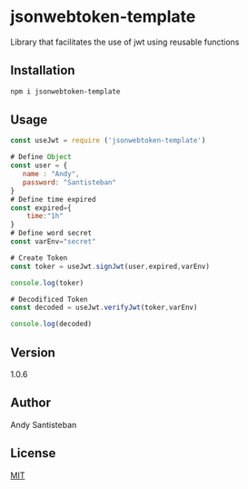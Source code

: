 # jsonwebtoken-template

Library that facilitates the use of jwt using reusable functions

## Installation

```bash
npm i jsonwebtoken-template
```

## Usage

```javascript
const useJwt = require ('jsonwebtoken-template')

# Define Object
const user = {
   name : "Andy",
   password: "Santisteban"
}
# Define time expired
const expired={
    time:"1h"
}
# Define word secret
const varEnv="secret"

# Create Token
const toker = useJwt.signJwt(user,expired,varEnv)

console.log(toker)

# Decodificed Token
const decoded = useJwt.verifyJwt(toker,varEnv)

console.log(decoded)

```

## Version

1.0.6

## Author

Andy Santisteban

## License

[MIT](https://choosealicense.com/licenses/mit/)
